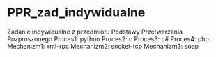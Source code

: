 # PPR_zad_indywidualne
 Zadanie indywidualne z przedmiotu Podstawy Przetwarzania Rozproszonego
Proces1: python
Proces2: c
Proces3: c#
Proces4: php
Mechanizm1: xml-rpc
Mechanizm2: socket-tcp
Mechanizm3: soap

